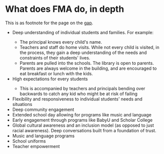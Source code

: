 What does FMA do, in depth
======

This is as footnote for the page on the [gap](gap).

<ul>
   <li> Deep understanding of individual students and families. For example: </li>
   <ul>
	<li> The principal knows every child's name. </li>
	<li> Teachers and staff do home visits. While not every child is visited, in the process, they gain a deep understanding of the needs and constraints of their students' lives. </li>
	<li> Parents are pulled into the schools. The library is open to parents. Parents are always welcome in the building, and are encouraged to eat breakfast or lunch with the kids. </li>
   </ul>
   <li> High expectations for every students </li>
   <ul>
        <li> This is accompanied by teachers and principals bending over backwards to catch any kid who might be at risk of failing </li>
   </ul>
   <li> Flexibility and responsiveness to individual students' needs and situations </li>
   <li> Deep community engagement </li> <!-- Parents in the school (libraries and classrooms open to parents). Pipelines like BabyU -> Scholar College -> FMA. PTO. Home visits. -->
   <li> Extended school day allowing for programs like music and language </li>
   <li> Early engagement through programs like BabyU and Scholar College </li>
   <li> Global cultural awareness and an inclusion model (as opposed to just racial awareness). Deep conversations built from a foundation of trust. </li> <!-- Deep conversations about issues of race, culture, and diversity build from a basis of mutual trust and respect. The connections before the convers -->
   <li> Music and language programs </li>
   <li> School uniforms </li>
   <li> Teacher empowerment </li>
</ul>
